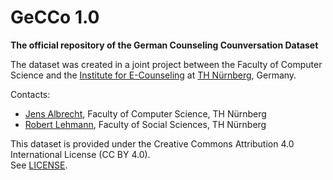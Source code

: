 # GeCCo 1.0
**The official repository of the German Counseling Counversation Dataset**

The dataset was created in a joint project between the Faculty of Computer Science and the [Institute for E-Counseling](https://www.e-beratungsinstitut.de/)
at [TH Nürnberg](https://www.th-nuernberg.de/), Germany.

Contacts: 

  * [Jens Albrecht](https://www.th-nuernberg.de/person/albrecht-jens/), Faculty of Computer Science, TH Nürnberg
  * [Robert Lehmann](https://www.th-nuernberg.de/person/lehmann-robert/), Faculty of Social Sciences, TH Nürnberg

This dataset is provided under the Creative Commons Attribution 4.0 International License (CC BY 4.0).  
See [LICENSE](./LICENSE.md).
